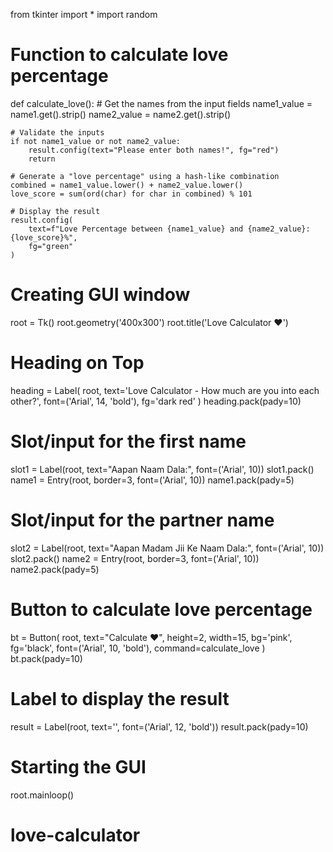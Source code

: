 from tkinter import *
import random

# Function to calculate love percentage
def calculate_love():
    # Get the names from the input fields
    name1_value = name1.get().strip()
    name2_value = name2.get().strip()
    
    # Validate the inputs
    if not name1_value or not name2_value:
        result.config(text="Please enter both names!", fg="red")
        return
    
    # Generate a "love percentage" using a hash-like combination
    combined = name1_value.lower() + name2_value.lower()
    love_score = sum(ord(char) for char in combined) % 101
    
    # Display the result
    result.config(
        text=f"Love Percentage between {name1_value} and {name2_value}: {love_score}%",
        fg="green"
    )

# Creating GUI window
root = Tk()
root.geometry('400x300')
root.title('Love Calculator ❤️')

# Heading on Top
heading = Label(
    root, 
    text='Love Calculator - How much are you into each other?', 
    font=('Arial', 14, 'bold'),
    fg='dark red'
)
heading.pack(pady=10)

# Slot/input for the first name
slot1 = Label(root, text="Aapan Naam Dala:", font=('Arial', 10))
slot1.pack()
name1 = Entry(root, border=3, font=('Arial', 10))
name1.pack(pady=5)

# Slot/input for the partner name
slot2 = Label(root, text="Aapan Madam Jii Ke Naam Dala:", font=('Arial', 10))
slot2.pack()
name2 = Entry(root, border=3, font=('Arial', 10))
name2.pack(pady=5)

# Button to calculate love percentage
bt = Button(
    root, 
    text="Calculate ❤️", 
    height=2, 
    width=15, 
    bg='pink', 
    fg='black',
    font=('Arial', 10, 'bold'),
    command=calculate_love
)
bt.pack(pady=10)

# Label to display the result
result = Label(root, text='', font=('Arial', 12, 'bold'))
result.pack(pady=10)

# Starting the GUI
root.mainloop()
# love-calculator
